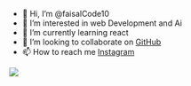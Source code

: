 - 👋 Hi, I’m @faisalCode10
- 👀 I’m interested in web Development and Ai
- 🌱 I’m currently learning react
- 💞️ I’m looking to collaborate on <a href = "https://www.upwork.com/freelancers/~0177a625bd10bade0c"> GitHub </a>
- 📫 How to reach me <a href = "https://www.instagram.com/fai._.sal10/">Instagram </a>

<img src="https://github-readme-stats.vercel.app/api?username=faisalCode10&&show_icons=true&titl e_color=ffffff&icon_color=bb2acf&text_color=daf7dc&bg_color=151515">

